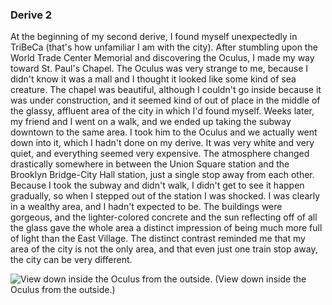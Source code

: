 ### Derive 2

At the beginning of my second derive, I found myself unexpectedly in TriBeCa (that's how unfamiliar I am with the city). After stumbling upon the World Trade Center Memorial and discovering the Oculus, I made my way toward St. Paul's Chapel. The Oculus was very strange to me, because I didn't know it was a mall and I thought it looked like some kind of sea creature. The chapel was beautiful, although I couldn't go inside because it was under construction, and it seemed kind of out of place in the middle of the glassy, affluent area of the city in which I'd found myself. Weeks later, my friend and I went on a walk, and we ended up taking the subway downtown to the same area. I took him to the Oculus and we actually went down into it, which I hadn't done on my derive. It was very white and very quiet, and everything seemed very expensive.
The atmosphere changed drastically somewhere in between the Union Square station and the Brooklyn Bridge-City Hall station, just a single stop away from each other. Because I took the subway and didn't walk, I didn't get to see it happen gradually, so when I stepped out of the station I was shocked. I was clearly in a wealthy area, and I hadn't expected to be. The buildings were gorgeous, and the lighter-colored concrete and the sun reflecting off of all the glass gave the whole area a distinct impression of being much more full of light than the East Village. The distinct contrast reminded me that my area of the city is not the only area, and that even just one train stop away, the city can be very different.

![View down inside the Oculus from the outside.](https://imgur.com/NgenJQd)
(View down inside the Oculus from the outside.)
